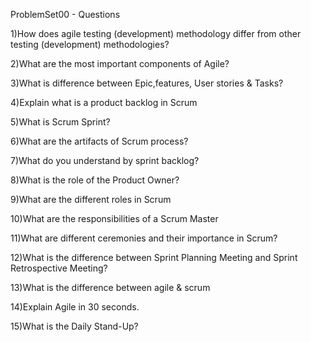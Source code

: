 ProblemSet00 - Questions

1)How does agile testing (development) methodology differ from other testing (development) methodologies?

2)What are the most important components of Agile?

3)What is difference between Epic,features, User stories & Tasks?

4)Explain what is a product backlog in Scrum

5)What is Scrum Sprint?

6)What are the artifacts of Scrum process?

7)What do you understand by sprint backlog?

8)What is the role of the Product Owner?

9)What are the different roles in Scrum

10)What are the responsibilities of a Scrum Master

11)What are different ceremonies and their importance in Scrum?

12)What is the difference between Sprint Planning Meeting and Sprint Retrospective Meeting?

13)What is the difference between agile & scrum

14)Explain Agile in 30 seconds.

15)What is the Daily Stand-Up?
